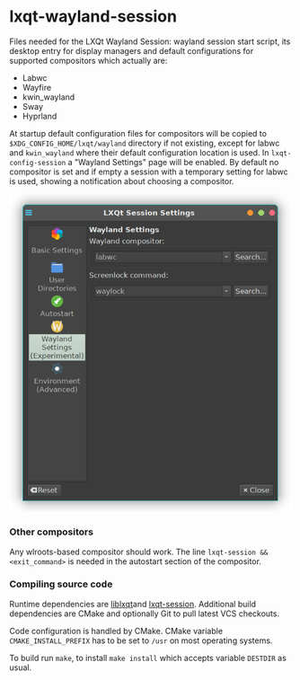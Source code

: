 # lxqt-wayland-session
Files needed for the LXQt Wayland Session: wayland session start script, its desktop entry for
display managers and default configurations for supported compositors which actually are:

* Labwc
* Wayfire
* kwin_wayland
* Sway
* Hyprland

At startup default configuration files for compositors will be copied to `$XDG_CONFIG_HOME/lxqt/wayland` directory
if not existing, except for labwc and `kwin_wayland` where their default configuration location is used. In `lxqt-config-session` a "Wayland Settings" page will be enabled. By default no compositor is set and if empty a session with a temporary setting for labwc is used, showing a notification about choosing a compositor.


![Wayland Settings](lxqt-config-session.png)


### Other compositors

Any wlroots-based compositor should work. The line `lxqt-session && <exit_command>` is needed in the autostart section of the compositor.

### Compiling source code

Runtime dependencies are [liblxqt](https://github.com/lxqt/liblxqt)and [lxqt-session](https://github.com/lxqt/lxqt-session).
Additional build dependencies are CMake and optionally Git to pull latest VCS checkouts.

Code configuration is handled by CMake. CMake variable `CMAKE_INSTALL_PREFIX` has to be set
to `/usr` on most operating systems.  

To build run `make`, to install `make install` which accepts variable `DESTDIR` as usual.



